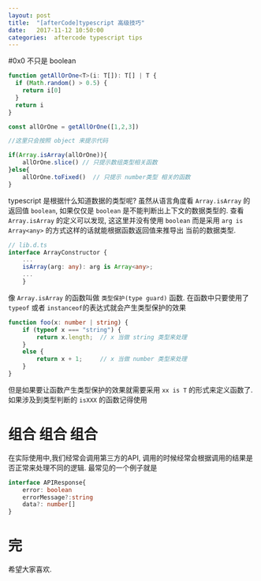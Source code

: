 ```yaml
---
layout: post
title:  "[afterCode]typescript 高级技巧"
date:   2017-11-12 10:50:00
categories:  aftercode typescript tips
---
```


#0x0 不只是 boolean

```typescript
function getAllOrOne<T>(i: T[]): T[] | T {
  if (Math.random() > 0.5) {
    return i[0]
  }
  return i
}

const allOrOne = getAllOrOne([1,2,3])

//这里只会按照 object 来提示代码

if(Array.isArray(allOrOne)){
    allOrOne.slice() // 只提示数组类型相关函数
}else{
    allOrOne.toFixed()  // 只提示 number类型 相关的函数
}
```

typescript 是根据什么知道数据的类型呢? 虽然从语言角度看 `Array.isArray` 的返回值 `boolean`,
如果仅仅是 `boolean` 是不能判断出上下文的数据类型的. 查看 `Array.isArray` 的定义可以发现, 
这这里并没有使用 `boolean` 而是采用 `arg is Array<any>` 的方式这样的话就能根据函数返回值来推导出
当前的数据类型.
 
```typescript
// lib.d.ts
interface ArrayConstructor {
    ...
    isArray(arg: any): arg is Array<any>;
    ...
    }
```

像 `Array.isArray` 的函数叫做 `类型保护(type guard)` 函数. 
在函数中只要使用了 `typeof` 或者 `instanceof`的表达式就会产生类型保护的效果

```typescript
function foo(x: number | string) {  
    if (typeof x === "string") {  
        return x.length;  // x 当做 string 类型来处理  
    }  
    else {  
        return x + 1;     // x 当做 number 类型来处理  
    }  
}
```

但是如果要让函数产生类型保护的效果就需要采用 `xx is T` 的形式来定义函数了. 如果涉及到类型判断的
`isXXX` 的函数记得使用


# 组合 组合 组合 

在实际使用中,我们经常会调用第三方的API, 调用的时候经常会根据调用的结果是否正常来处理不同的逻辑.
最常见的一个例子就是

```typescript
interface APIResponse{
    error: boolean
    errorMessage?:string
    data?: number[]
}
```




# 完
希望大家喜欢.